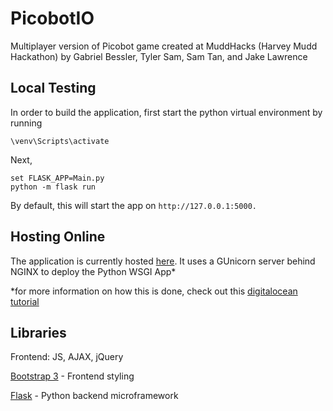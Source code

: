 # PicobotIO
Multiplayer version of Picobot game created at MuddHacks (Harvey Mudd Hackathon) 
by Gabriel Bessler, Tyler Sam, Sam Tan, and Jake Lawrence 

## Local Testing 
In order to build the application, first start the python virtual environment by running 
```
\venv\Scripts\activate
```
Next, 
```
set FLASK_APP=Main.py
python -m flask run
```
By default, this will start the app on `http://127.0.0.1:5000.`

## Hosting Online 

The application is currently hosted [here](http://www.gabebessler.com). 
It uses a GUnicorn server behind NGINX to deploy the Python WSGI App*

*for more information on how this is done, check out this 
[digitalocean tutorial](https://www.digitalocean.com/community/tutorials/how-to-deploy-python-wsgi-apps-using-gunicorn-http-server-behind-nginx)


## Libraries 
Frontend: JS, AJAX, jQuery

[Bootstrap 3](http://www.google.com) - Frontend styling 

[Flask](http://www.google.com) - Python backend microframework 


